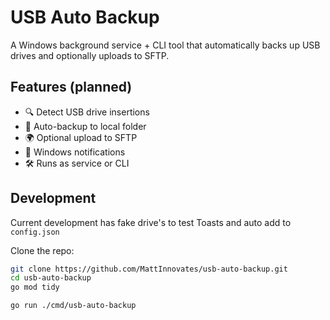 # USB Auto Backup

A Windows background service + CLI tool that automatically backs up USB drives 
and optionally uploads to SFTP.

## Features (planned)
- 🔍 Detect USB drive insertions
- 📂 Auto-backup to local folder
- 🌍 Optional upload to SFTP
- 🔔 Windows notifications
- 🛠 Runs as service or CLI

## Development
Current development has fake drive's to test Toasts and auto add to `config.json`

Clone the repo:

```bash
git clone https://github.com/MattInnovates/usb-auto-backup.git
cd usb-auto-backup
go mod tidy

go run ./cmd/usb-auto-backup